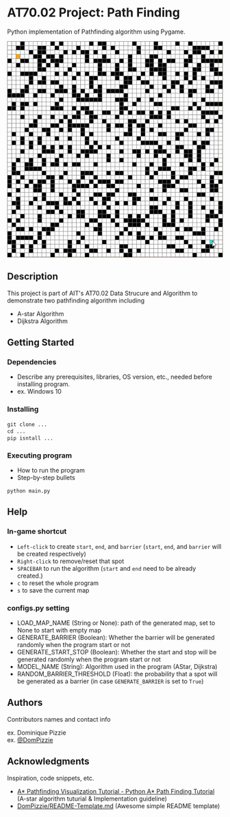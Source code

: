 # AT70.02 Project: Path Finding

Python implementation of Pathfinding algorithm using Pygame.

![alt-text](https://github.com/wanburana/AT70.02-project/blob/main/examples/astar_auto.gif)

## Description

This project is part of AIT's AT70.02 Data Strucure and Algorithm to demonstrate two pathfinding algorithm including
- A-star Algorithm
- Dijkstra Algorithm

## Getting Started

### Dependencies

* Describe any prerequisites, libraries, OS version, etc., needed before installing program.
* ex. Windows 10

### Installing

```
git clone ...
cd ...
pip isntall ...

```

### Executing program

* How to run the program
* Step-by-step bullets
```
python main.py
```

## Help

### In-game shortcut
- `Left-click` to create `start`, `end`, and `barrier` (`start`, `end`, and `barrier` will be created respectively)  
- `Right-click` to remove/reset that spot  
- `SPACEBAR` to run the algorithm (`start` and `end` need to be already created.)  
- `c` to reset the whole program  
- `s` to save the current map  

### configs.py setting
- LOAD_MAP_NAME (String or None): path of the generated map, set to None to start with empty map
- GENERATE_BARRIER (Boolean): Whether the barrier will be generated randomly when the program start or not
- GENERATE_START_STOP (Boolean): Whether the start and stop will be generated randomly when the program start or not
- MODEL_NAME (String): Algorithm used in the program (AStar, Dijkstra)
- RANDOM_BARRIER_THRESHOLD (Float): the probability that a spot will be generated as a barrier (in case `GENERATE_BARRIER` is set to `True`)

## Authors

Contributors names and contact info

ex. Dominique Pizzie  
ex. [@DomPizzie](https://twitter.com/dompizzie)


## Acknowledgments

Inspiration, code snippets, etc.
* [A* Pathfinding Visualization Tutorial - Python A* Path Finding Tutorial](https://www.youtube.com/watch?v=JtiK0DOeI4A) (A-star algorithm tuturial & Implementation guideline)
* [DomPizzie/README-Template.md](https://gist.github.com/DomPizzie/7a5ff55ffa9081f2de27c315f5018afc) (Awesome simple README template)
